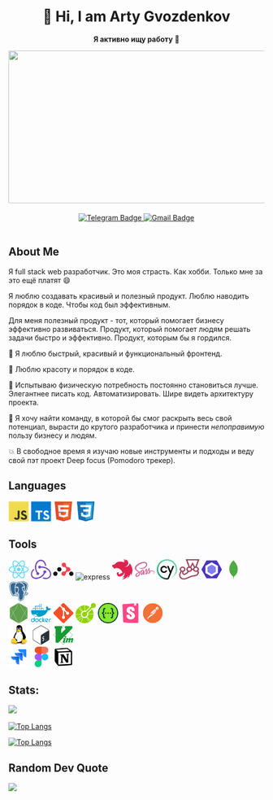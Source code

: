 <div id="name" align="center">
  <h1>💫 Hi, I am Arty Gvozdenkov</h1>
</div>

<div id="name" align="center">

**Я активно ищу работу** :raising_hand:

</div>

<div align="center">
  <img src="https://media.giphy.com/media/13HgwGsXF0aiGY/giphy.gif?cid=790b76111z76zt8faxakr8w9w1l56xorwczjnuu3juzr69hm&ep=v1_gifs_search&rid=giphy.gif&ct=g" width="600" height="300"/>
</div>
<br>

<div id="badges" align="center">
  <a href="https://t.me/gvozdenkov">
    <img src="https://img.shields.io/badge/Telegram-blue?logo=Telegram&style=for-the-badge" alt="Telegram Badge"/>
  </a>
  <a href="mailto:gvozdenkov@gmail.com">
    <img src="https://img.shields.io/badge/Gmail-white?logo=Gmail&style=for-the-badge" alt="Gmail Badge"/>
  </a>

  <div>
    <a href="https://t.me/gvozdenkov">
      <img src="https://komarev.com/ghpvc/?username=gvozdenkov&style=flat-square&color=blue" alt=""/>
    </a>
  </div>
</div>

## About Me

Я full stack web разработчик. Это моя страсть. Как хобби. Только мне за это ещё платят :smile:

Я люблю создавать красивый и полезный продукт. Люблю наводить порядок в коде. Чтобы код был эффективным.

Для меня полезный продукт - тот, который помогает бизнесу эффективно развиваться. Продукт, который помогает людям решать задачи быстро и эффективно. Продукт, которым бы я гордился.

:purple_heart: Я люблю быстрый, красивый и функциональный фронтенд.

:purple_heart: Люблю красоту и порядок в коде.

:green_book: Испытываю физическую потребность постоянно становиться лучше. Элегантнее писать код. Автоматизировать. Шире видеть архитектуру проекта.

:eyes: Я хочу найти команду, в которой бы смог раскрыть весь свой потенциал, вырасти до крутого разработчика и принести _непоправимую_ пользу бизнесу и людям.

:boom: В свободное время я изучаю новые инструменты и подходы и веду свой пэт проект Deep focus (Pomodoro трекер).
<br>

## Languages

<div>
  <img src="https://raw.githubusercontent.com/devicons/devicon/6910f0503efdd315c8f9b858234310c06e04d9c0/icons/javascript/javascript-original.svg" title="JavaScript" alt="typescript" width="40" height="40"/>
  <img src="https://raw.githubusercontent.com/devicons/devicon/6910f0503efdd315c8f9b858234310c06e04d9c0/icons/typescript/typescript-original.svg" title="TypeScript" alt="typescript" width="40" height="40"/>
  <img src="https://raw.githubusercontent.com/devicons/devicon/6910f0503efdd315c8f9b858234310c06e04d9c0/icons/html5/html5-original.svg" title="HTML5" alt="html" width="40" height="40"/>
  <img src="https://raw.githubusercontent.com/devicons/devicon/6910f0503efdd315c8f9b858234310c06e04d9c0/icons/css3/css3-original.svg" title="CSS" alt="css" width="40" height="40"/>

## Tools

<div>
  <img src="https://raw.githubusercontent.com/devicons/devicon/6910f0503efdd315c8f9b858234310c06e04d9c0/icons/react/react-original.svg" title="React" alt="react" width="40" height="40"/>
  <img src="https://raw.githubusercontent.com/devicons/devicon/6910f0503efdd315c8f9b858234310c06e04d9c0/icons/redux/redux-original.svg" title="Redux" alt="redux" width="40" height="40"/>
  <img src="https://raw.githubusercontent.com/devicons/devicon/6910f0503efdd315c8f9b858234310c06e04d9c0/icons/reactrouter/reactrouter-original.svg" title="React Router" alt="react router" width="40" height="40"/>
  <img src="https://github.com/CyrisXD/CyrisXD/raw/master/assets/ExpressJS.png" title="Express" alt="express" width="40" height="40"/>
  <img src="https://raw.githubusercontent.com/devicons/devicon/6910f0503efdd315c8f9b858234310c06e04d9c0/icons/nestjs/nestjs-original.svg" title="Nest" alt="nest" width="40" height="40"/>
  <img src="https://raw.githubusercontent.com/devicons/devicon/6910f0503efdd315c8f9b858234310c06e04d9c0/icons/sass/sass-original.svg" title="Sass" alt="sass" width="40" height="40"/>
  <img src="https://raw.githubusercontent.com/devicons/devicon/6910f0503efdd315c8f9b858234310c06e04d9c0/icons/cypressio/cypressio-original.svg" title="Cypress" alt="cypress" width="40" height="40"/>
  <img src="https://raw.githubusercontent.com/devicons/devicon/6910f0503efdd315c8f9b858234310c06e04d9c0/icons/jest/jest-plain.svg" title="Jest" alt="jest" width="40" height="40"/>
  <img src="https://raw.githubusercontent.com/devicons/devicon/6910f0503efdd315c8f9b858234310c06e04d9c0/icons/eslint/eslint-original.svg" title="ESlint" alt="eslint" width="40" height="40"/>
  <img src="https://raw.githubusercontent.com/devicons/devicon/6910f0503efdd315c8f9b858234310c06e04d9c0/icons/mongodb/mongodb-plain.svg" title="Mongodb" alt="mongodb" width="40" height="40"/>
  <img src="https://raw.githubusercontent.com/devicons/devicon/6910f0503efdd315c8f9b858234310c06e04d9c0/icons/postgresql/postgresql-plain.svg" title="Postgresql" alt="postgresql" width="40" height="40"/>
  </div>
  <div>
  <img src="https://raw.githubusercontent.com/devicons/devicon/1119b9f84c0290e0f0b38982099a2bd027a48bf1/icons/nodejs/nodejs-plain.svg" title="Nodejs" alt="nodejs" width="40" height="40"/>
  <img src="https://raw.githubusercontent.com/devicons/devicon/6910f0503efdd315c8f9b858234310c06e04d9c0/icons/docker/docker-plain-wordmark.svg" title="Docker" alt="docker" width="40" height="40"/>
  <img src="https://raw.githubusercontent.com/devicons/devicon/6910f0503efdd315c8f9b858234310c06e04d9c0/icons/git/git-original.svg" title="Git" alt="git" width="40" height="40"/>
  <img src="https://raw.githubusercontent.com/devicons/devicon/6910f0503efdd315c8f9b858234310c06e04d9c0/icons/openapi/openapi-plain.svg" title="Openapi" alt="openapi" width="40" height="40"/>
  <img src="https://raw.githubusercontent.com/devicons/devicon/6910f0503efdd315c8f9b858234310c06e04d9c0/icons/swagger/swagger-original.svg" title="Swagger" alt="swagger" width="40" height="40"/>
  <img src="https://raw.githubusercontent.com/devicons/devicon/6910f0503efdd315c8f9b858234310c06e04d9c0/icons/storybook/storybook-original.svg" title="Storybook" alt="storybook" width="40" height="40"/>
  <img src="https://raw.githubusercontent.com/devicons/devicon/6910f0503efdd315c8f9b858234310c06e04d9c0/icons/postman/postman-original.svg" title="Postman" alt="postman" width="40" height="40"/>
  </div>
  <div>
  <img src="https://raw.githubusercontent.com/devicons/devicon/6910f0503efdd315c8f9b858234310c06e04d9c0/icons/linux/linux-original.svg" title="Linux" alt="linux" width="40" height="40"/>
  <img src="https://raw.githubusercontent.com/devicons/devicon/6910f0503efdd315c8f9b858234310c06e04d9c0/icons/bash/bash-original.svg" title="Bash" alt="bash" width="40" height="40"/>
  <img src="https://raw.githubusercontent.com/devicons/devicon/6910f0503efdd315c8f9b858234310c06e04d9c0/icons/vim/vim-plain.svg" title="Vim" alt="vim" width="40" height="40"/>
</div>
<div>
  <img src="https://raw.githubusercontent.com/devicons/devicon/6910f0503efdd315c8f9b858234310c06e04d9c0/icons/jira/jira-original.svg" title="Jira" alt="jira" width="40" height="40"/>
  <img src="https://raw.githubusercontent.com/devicons/devicon/6910f0503efdd315c8f9b858234310c06e04d9c0/icons/figma/figma-original.svg" title="Figma" alt="figma" width="40" height="40"/>
  <img src="https://raw.githubusercontent.com/devicons/devicon/6910f0503efdd315c8f9b858234310c06e04d9c0/icons/notion/notion-original.svg" title="Notion" alt="notion" width="40" height="40"/>
</div>

## Stats:

![](https://github-readme-streak-stats.herokuapp.com/?user=gvozdenkov&theme=dark&hide_border=true)<br/>

[![Top Langs](https://www.codewars.com/users/gvozdenkov/badges/large)](https://www.codewars.com/users/gvozdenkov)

[![Top Langs](https://github-readme-stats.vercel.app/api/top-langs/?username=gvozdenkov&layout=compact&theme=vision-friendly-dark)](https://github.com/gvozdenkov)

## Random Dev Quote

![](https://quotes-github-readme.vercel.app/api?type=horizontal&theme=dracula)
